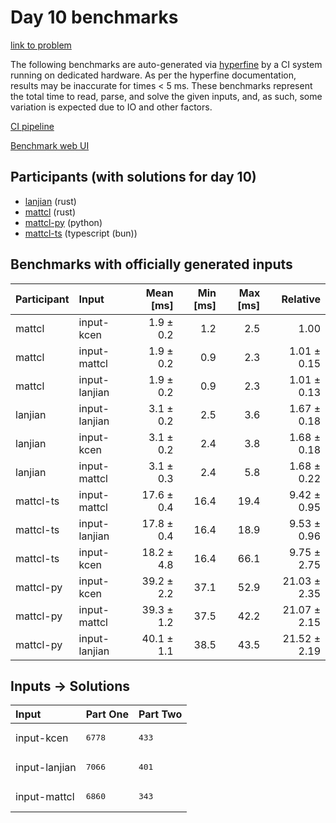 # Day 10 benchmarks

[link to problem](https://adventofcode.com/2023/day/10)

The following benchmarks are auto-generated via
[hyperfine](https://github.com/sharkdp/hyperfine) by a CI system running on
dedicated hardware. As per the hyperfine documentation, results may be
inaccurate for times < 5 ms. These benchmarks represent the total time to read,
parse, and solve the given inputs, and, as such, some variation is expected due
to IO and other factors.

[CI pipeline](http://ci.papercode.net:8080/teams/main/pipelines/aoc2023)

[Benchmark web UI](https://aoc.ancalagon.black)


## Participants (with solutions for day 10)

- [lanjian](https://github.com/lanjian/aoc-2023) (rust)
- [mattcl](https://github.com/mattcl/aoc2023) (rust)
- [mattcl-py](https://github.com/mattcl/aoc2023-py) (python)
- [mattcl-ts](https://github.com/mattcl/aoc2023-js) (typescript (bun))


## Benchmarks with officially generated inputs

| Participant | Input | Mean [ms] | Min [ms] | Max [ms] | Relative |
|:---|:---|---:|---:|---:|---:|
| mattcl | input-kcen | 1.9 ± 0.2 | 1.2 | 2.5 | 1.00 |
| mattcl | input-mattcl | 1.9 ± 0.2 | 0.9 | 2.3 | 1.01 ± 0.15 |
| mattcl | input-lanjian | 1.9 ± 0.2 | 0.9 | 2.3 | 1.01 ± 0.13 |
| lanjian | input-lanjian | 3.1 ± 0.2 | 2.5 | 3.6 | 1.67 ± 0.18 |
| lanjian | input-kcen | 3.1 ± 0.2 | 2.4 | 3.8 | 1.68 ± 0.18 |
| lanjian | input-mattcl | 3.1 ± 0.3 | 2.4 | 5.8 | 1.68 ± 0.22 |
| mattcl-ts | input-mattcl | 17.6 ± 0.4 | 16.4 | 19.4 | 9.42 ± 0.95 |
| mattcl-ts | input-lanjian | 17.8 ± 0.4 | 16.4 | 18.9 | 9.53 ± 0.96 |
| mattcl-ts | input-kcen | 18.2 ± 4.8 | 16.4 | 66.1 | 9.75 ± 2.75 |
| mattcl-py | input-kcen | 39.2 ± 2.2 | 37.1 | 52.9 | 21.03 ± 2.35 |
| mattcl-py | input-mattcl | 39.3 ± 1.2 | 37.5 | 42.2 | 21.07 ± 2.15 |
| mattcl-py | input-lanjian | 40.1 ± 1.1 | 38.5 | 43.5 | 21.52 ± 2.19 |


## Inputs -> Solutions

| Input | Part One | Part Two |
|:---|:---|:---|
|input-kcen|<pre>6778</pre>|<pre>433</pre>|
|input-lanjian|<pre>7066</pre>|<pre>401</pre>|
|input-mattcl|<pre>6860</pre>|<pre>343</pre>|